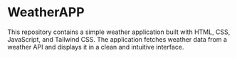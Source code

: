 # WeatherAPP
This repository contains a simple weather application built with HTML, CSS, JavaScript, and Tailwind CSS. The application fetches weather data from a weather API and displays it in a clean and intuitive interface.
